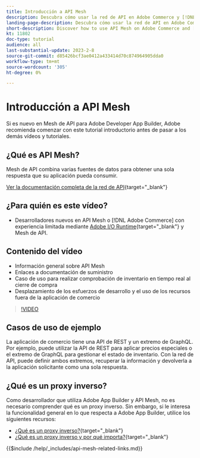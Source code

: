 ```yaml
---
title: Introducción a API Mesh
description: Descubra cómo usar la red de API en Adobe Commerce y [!DNL Adobe App Builder]. Obtenga información sobre la instalación de Adobe App Builder, el trabajo con proyectos, la creación de un proxy inverso de graphql y mucho más.
landing-page-description: Descubra cómo usar la red de API en Adobe Commerce y [!DNL Adobe App Builder]. Obtenga más información sobre la instalación de Adobe IO, el trabajo con proyectos, la creación de un proxy inverso de graphql y mucho más.
short-description: Discover how to use API Mesh on Adobe Commerce and [!DNL Adobe App Builder]. Learn about installing Adobe IO, working with projects, creating a graphql reverse proxy and much more.
kt: 11802
doc-type: tutorial
audience: all
last-substantial-update: 2023-2-8
source-git-commit: d85426bcf3ae0412a433414d70c874964905dda0
workflow-type: tm+mt
source-wordcount: '305'
ht-degree: 0%

---
```


# Introducción a API Mesh

Si es nuevo en Mesh de API para Adobe Developer App Builder, Adobe recomienda comenzar con este tutorial introductorio antes de pasar a los demás vídeos y tutoriales.

## ¿Qué es API Mesh?

Mesh de API combina varias fuentes de datos para obtener una sola respuesta que su aplicación pueda consumir.

[Ver la documentación completa de la red de API](https://developer.adobe.com/graphql-mesh-gateway/gateway/overview/){target="_blank"}

## ¿Para quién es este vídeo?

* Desarrolladores nuevos en API Mesh o [!DNL Adobe Commerce] con experiencia limitada mediante [Adobe I/O Runtime](https://developer.adobe.com/runtime/docs/guides/overview/){target="_blank"} y Mesh de API.

## Contenido del vídeo

* Información general sobre API Mesh
* Enlaces a documentación de suministro
* Caso de uso para realizar comprobación de inventario en tiempo real al cierre de compra
* Desplazamiento de los esfuerzos de desarrollo y el uso de los recursos fuera de la aplicación de comercio

>[!VIDEO](https://video.tv.adobe.com/v/3417534?quality=12&learn=on)

## Casos de uso de ejemplo

La aplicación de comercio tiene una API de REST y un extremo de GraphQL. Por ejemplo, puede utilizar la API de REST para aplicar precios especiales o el extremo de GraphQL para gestionar el estado de inventario. Con la red de API, puede definir ambos extremos, recuperar la información y devolverla a la aplicación solicitante como una sola respuesta.

## ¿Qué es un proxy inverso?

Como desarrollador que utiliza Adobe App Builder y API Mesh, no es necesario comprender qué es un proxy inverso. Sin embargo, si le interesa la funcionalidad general en lo que respecta a Adobe App Builder, utilice los siguientes recursos:

* [¿Qué es un proxy inverso?](https://www.imperva.com/learn/performance/reverse-proxy/){target="_blank"}
* [¿Qué es un proxy inverso y por qué importa?](https://blog.hubspot.com/website/reverse-proxy){target="_blank"}

{{$include /help/_includes/api-mesh-related-links.md}}
